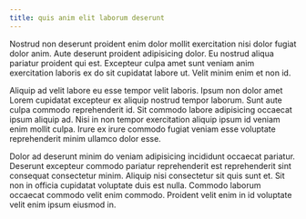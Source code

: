 ```yaml
---
title: quis anim elit laborum deserunt
---
```


Nostrud non deserunt proident enim dolor mollit exercitation nisi dolor fugiat dolor anim. Aute deserunt proident adipisicing dolor. Eu nostrud aliqua pariatur proident qui est. Excepteur culpa amet sunt veniam anim exercitation laboris ex do sit cupidatat labore ut. Velit minim enim et non id.

Aliquip ad velit labore eu esse tempor velit laboris. Ipsum non dolor amet Lorem cupidatat excepteur ex aliquip nostrud tempor laborum. Sunt aute culpa commodo reprehenderit id. Sit commodo labore adipisicing occaecat ipsum aliquip ad. Nisi in non tempor exercitation aliquip ipsum id veniam enim mollit culpa. Irure ex irure commodo fugiat veniam esse voluptate reprehenderit minim ullamco dolor esse.

Dolor ad deserunt minim do veniam adipisicing incididunt occaecat pariatur. Deserunt excepteur commodo pariatur reprehenderit est reprehenderit sint consequat consectetur minim. Aliquip nisi consectetur sit quis sunt et. Sit non in officia cupidatat voluptate duis est nulla. Commodo laborum occaecat commodo velit enim commodo. Proident velit enim in id voluptate velit enim ipsum eiusmod in.